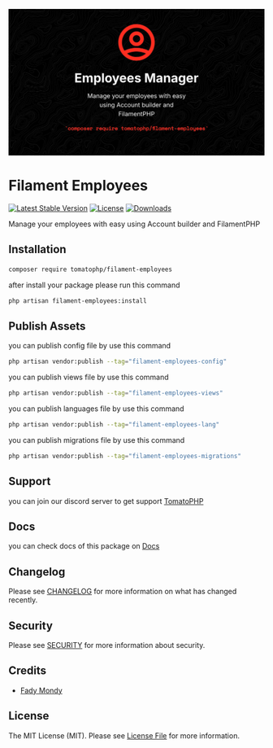 ![Screenshot](https://raw.githubusercontent.com/tomatophp/filament-employees/master/arts/3x1io-tomato-employees.jpg)

# Filament Employees

[![Latest Stable Version](https://poser.pugx.org/tomatophp/filament-employees/version.svg)](https://packagist.org/packages/tomatophp/filament-employees)
[![License](https://poser.pugx.org/tomatophp/filament-employees/license.svg)](https://packagist.org/packages/tomatophp/filament-employees)
[![Downloads](https://poser.pugx.org/tomatophp/filament-employees/d/total.svg)](https://packagist.org/packages/tomatophp/filament-employees)

Manage your employees with easy using Account builder and FilamentPHP

## Installation

```bash
composer require tomatophp/filament-employees
```
after install your package please run this command

```bash
php artisan filament-employees:install
```

## Publish Assets

you can publish config file by use this command

```bash
php artisan vendor:publish --tag="filament-employees-config"
```

you can publish views file by use this command

```bash
php artisan vendor:publish --tag="filament-employees-views"
```

you can publish languages file by use this command

```bash
php artisan vendor:publish --tag="filament-employees-lang"
```

you can publish migrations file by use this command

```bash
php artisan vendor:publish --tag="filament-employees-migrations"
```

## Support

you can join our discord server to get support [TomatoPHP](https://discord.gg/Xqmt35Uh)

## Docs

you can check docs of this package on [Docs](https://docs.tomatophp.com/plugins/laravel-package-generator)

## Changelog

Please see [CHANGELOG](CHANGELOG.md) for more information on what has changed recently.

## Security

Please see [SECURITY](SECURITY.md) for more information about security.

## Credits

- [Fady Mondy](mailto:info@3x1.io)

## License

The MIT License (MIT). Please see [License File](LICENSE.md) for more information.
